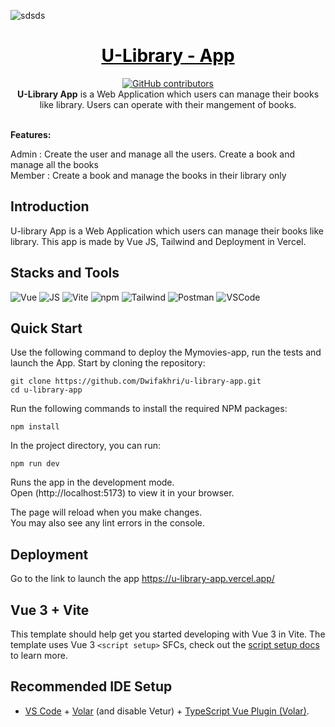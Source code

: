 ![sdsds](https://i.paste.pics/2dc846221ed0dc63438eb99cc0d3357f.png)

<a href="https://github.com/Dwifakhri/u-library-app" style="color: black;">
    <h1 align="center">U-Library - App</h1>
</a>
<p align="center">
    <a href="https://github.com/Dwifakhri/u-library/graphs/contributors">
        <img src="https://img.shields.io/github/contributors/Dwifakhri/u-library-app?style=for-the-badge&color=blue"
            alt="GitHub contributors">
    </a>
    </br>
    <b>U-Library App</b> is a Web Application which users can manage their books like library. Users can operate with their mangement of books. 
</p>
    </br>
    <b>Features:</b>
    <p>Admin : Create the user and manage all the users. Create a book and manage all the books</br>
    Member : Create a book and manage the books in their library only</p>

## Introduction
U-library App</b> is a Web Application which users can manage their books like library. This app is made by Vue JS, Tailwind and Deployment in Vercel. 

## Stacks and Tools
<p>
  <img alt="Vue" src="https://img.shields.io/badge/Vue.js-35495E?style=for-the-badge&logo=vuedotjs&logoColor=4FC08D" />
  <img alt="JS" src="https://img.shields.io/badge/JavaScript-323330?style=for-the-badge&logo=javascript&logoColor=F7DF1E" />
  <img alt="Vite" src="https://img.shields.io/badge/Vite-B73BFE?style=for-the-badge&logo=vite&logoColor=FFD62E" />
  <img alt="npm" src="https://img.shields.io/badge/-NPM-CB3837?style=for-the-badge&logo=npm&logoColor=white" />
  <img alt="Tailwind" src="https://img.shields.io/badge/Tailwind_CSS-38B2AC?style=for-the-badge&logo=tailwind-css&logoColor=white" />
  <img alt="Postman" src="https://img.shields.io/badge/Postman-FF6C37?style=for-the-badge&logo=Postman&logoColor=white" />
  <img alt="VSCode" src="https://img.shields.io/badge/VSCode-0078D4?style=for-the-badge&logo=visual%20studio%20code&logoColor=white" />
    
</p>


## Quick Start
Use the following command to deploy the Mymovies-app, run the tests and launch the App. Start by cloning the repository:

```
git clone https://github.com/Dwifakhri/u-library-app.git
cd u-library-app
```

Run the following commands to install the required NPM packages:

```
npm install
```

In the project directory, you can run:
```
npm run dev
```

Runs the app in the development mode.\
Open (http://localhost:5173) to view it in your browser.

The page will reload when you make changes.\
You may also see any lint errors in the console.

## Deployment
Go to the link to launch the app
https://u-library-app.vercel.app/

## Vue 3 + Vite

This template should help get you started developing with Vue 3 in Vite. The template uses Vue 3 `<script setup>` SFCs, check out the [script setup docs](https://v3.vuejs.org/api/sfc-script-setup.html#sfc-script-setup) to learn more.

## Recommended IDE Setup

- [VS Code](https://code.visualstudio.com/) + [Volar](https://marketplace.visualstudio.com/items?itemName=Vue.volar) (and disable Vetur) + [TypeScript Vue Plugin (Volar)](https://marketplace.visualstudio.com/items?itemName=Vue.vscode-typescript-vue-plugin).
